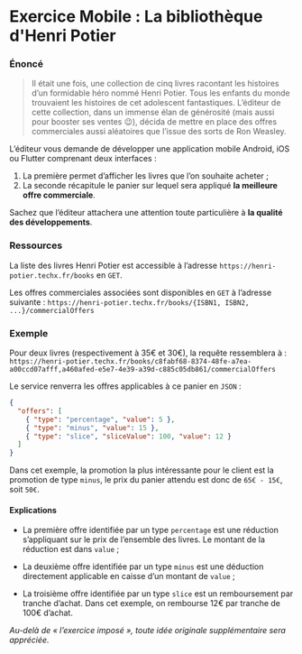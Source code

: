 # Exercice Mobile : La bibliothèque d'Henri Potier

### Énoncé

> Il était une fois, une collection de cinq livres racontant les histoires d’un formidable héro nommé Henri Potier.
Tous les enfants du monde trouvaient les histoires de cet adolescent fantastiques.
L’éditeur de cette collection, dans un immense élan de générosité (mais aussi pour booster ses ventes :wink:),
décida de mettre en place des offres commerciales aussi aléatoires que l’issue des sorts de Ron Weasley.

L’éditeur vous demande de développer une application mobile Android, iOS ou Flutter comprenant deux interfaces :

1. La première permet d’afficher les livres que l’on souhaite acheter ;
1. La seconde récapitule le panier sur lequel sera appliqué __la meilleure offre commerciale__.

Sachez que l’éditeur attachera une attention toute particulière à __la qualité des développements__.
&nbsp;

### Ressources

La liste des livres Henri Potier est accessible à l’adresse `https://henri-potier.techx.fr/books` en `GET`.

Les offres commerciales associées sont disponibles en `GET` à l’adresse suivante : `https://henri-potier.techx.fr/books/{ISBN1, ISBN2, ...}/commercialOffers`

### Exemple

Pour deux livres (respectivement à 35€ et 30€), la requête ressemblera à : `https://henri-potier.techx.fr/books/c8fabf68-8374-48fe-a7ea-a00ccd07afff,a460afed-e5e7-4e39-a39d-c885c05db861/commercialOffers`

Le service renverra les offres applicables à ce panier en `JSON` :
```json
{
  "offers": [
    { "type": "percentage", "value": 5 },
    { "type": "minus", "value": 15 },
    { "type": "slice", "sliceValue": 100, "value": 12 }
  ]
}
```

Dans cet exemple, la promotion la plus intéressante pour le client est la promotion de type `minus`, le prix du panier attendu est donc de `65€ - 15€`, soit `50€`.

#### Explications

* La première offre identifiée par un type `percentage` est une réduction s’appliquant sur
le prix de l’ensemble des livres.
Le montant de la réduction est dans `value` ;

* La deuxième offre identifiée par un type `minus` est une déduction directement applicable
en caisse d’un montant de `value` ;

* La troisième offre identifiée par un type `slice` est un remboursement par tranche d’achat.
Dans cet exemple, on rembourse 12€ par tranche de 100€ d’achat.

*Au-delà de « l’exercice imposé », toute idée originale supplémentaire sera appréciée.*
